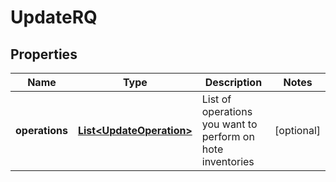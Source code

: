 
# UpdateRQ

## Properties
Name | Type | Description | Notes
------------ | ------------- | ------------- | -------------
**operations** | [**List&lt;UpdateOperation&gt;**](UpdateOperation.md) | List of operations you want to perform on hote inventories |  [optional]




